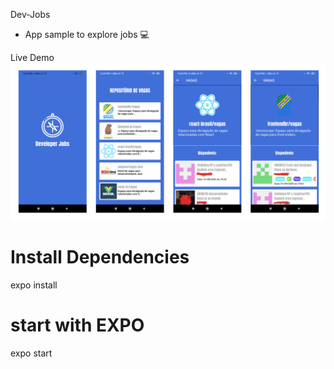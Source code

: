 Dev-Jobs
- App sample to explore jobs :computer:

Live Demo
![Image 01](image01.png)

# Install Dependencies 
expo install

# start with EXPO
expo start